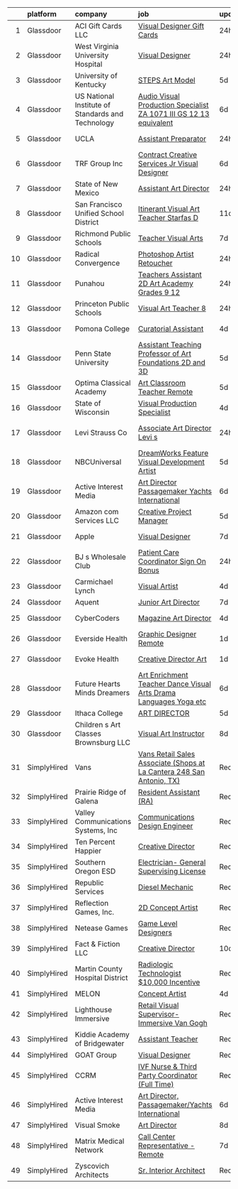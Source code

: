 

|    | platform    | company                                           | job                                                                                                                                                                                                                                                                                                                                                                                                                                                                                                                                                                                                                                                                                                                                                                                                                                                                                                                                                                                                                                                                                                                                                                                                                                                                                                                                                            | update_time   | location                     |
|---:|:------------|:--------------------------------------------------|:---------------------------------------------------------------------------------------------------------------------------------------------------------------------------------------------------------------------------------------------------------------------------------------------------------------------------------------------------------------------------------------------------------------------------------------------------------------------------------------------------------------------------------------------------------------------------------------------------------------------------------------------------------------------------------------------------------------------------------------------------------------------------------------------------------------------------------------------------------------------------------------------------------------------------------------------------------------------------------------------------------------------------------------------------------------------------------------------------------------------------------------------------------------------------------------------------------------------------------------------------------------------------------------------------------------------------------------------------------------|:--------------|:-----------------------------|
|  1 | Glassdoor   | ACI Gift Cards LLC                                | [Visual Designer  Gift Cards](https://www.glassdoor.com/partner/jobListing.htm?pos=114&ao=1136043&s=58&guid=00000181ae3dfc678d218d1985448250&src=GD_JOB_AD&t=SR&vt=w&cs=1_9555d28c&cb=1656485707359&jobListingId=1007969185326&jrtk=3-0-1g6n3rv8pkf11801-1g6n3rv97jor5800-abd596e8687bbb4f-)                                                                                                                                                                                                                                                                                                                                                                                                                                                                                                                                                                                                                                                                                                                                                                                                                                                                                                                                                                                                                                                                   | 24h           | Seattle, WA                  |
|  2 | Glassdoor   | West Virginia University Hospital                 | [Visual Designer](https://www.glassdoor.com/partner/jobListing.htm?pos=124&ao=1136043&s=58&guid=00000181ae3dfc678d218d1985448250&src=GD_JOB_AD&t=SR&vt=w&cs=1_db5e1864&cb=1656485707360&jobListingId=1007968574911&jrtk=3-0-1g6n3rv8pkf11801-1g6n3rv97jor5800-03b13e98f97af2e2-)                                                                                                                                                                                                                                                                                                                                                                                                                                                                                                                                                                                                                                                                                                                                                                                                                                                                                                                                                                                                                                                                               | 24h           | Morgantown, WV               |
|  3 | Glassdoor   | University of Kentucky                            | [STEPS Art Model](https://www.glassdoor.com/partner/jobListing.htm?pos=118&ao=1136043&s=58&guid=00000181ae3dfc678d218d1985448250&src=GD_JOB_AD&t=SR&vt=w&cs=1_df712a21&cb=1656485707359&jobListingId=1007959511760&jrtk=3-0-1g6n3rv8pkf11801-1g6n3rv97jor5800-9012ae3079f7ae31-)                                                                                                                                                                                                                                                                                                                                                                                                                                                                                                                                                                                                                                                                                                                                                                                                                                                                                                                                                                                                                                                                               | 5d            | Lexington, KY                |
|  4 | Glassdoor   | US National Institute of Standards and Technology | [Audio Visual Production Specialist  ZA 1071 III  GS 12 13 equivalent ](https://www.glassdoor.com/partner/jobListing.htm?pos=108&ao=1136043&s=58&guid=00000181ae3dfc678d218d1985448250&src=GD_JOB_AD&t=SR&vt=w&cs=1_d62ababe&cb=1656485707359&jobListingId=1007958046277&jrtk=3-0-1g6n3rv8pkf11801-1g6n3rv97jor5800-701a81e740585ddd-)                                                                                                                                                                                                                                                                                                                                                                                                                                                                                                                                                                                                                                                                                                                                                                                                                                                                                                                                                                                                                         | 6d            | Gaithersburg, MD             |
|  5 | Glassdoor   | UCLA                                              | [Assistant Preparator](https://www.glassdoor.com/partner/jobListing.htm?pos=129&ao=1136043&s=58&guid=00000181ae3dfc678d218d1985448250&src=GD_JOB_AD&t=SR&vt=w&cs=1_14470cde&cb=1656485707361&jobListingId=1007968414282&jrtk=3-0-1g6n3rv8pkf11801-1g6n3rv97jor5800-ec7a37dd4820ec70-)                                                                                                                                                                                                                                                                                                                                                                                                                                                                                                                                                                                                                                                                                                                                                                                                                                                                                                                                                                                                                                                                          | 24h           | Los Angeles, CA              |
|  6 | Glassdoor   | TRF Group Inc                                     | [Contract Creative Services Jr  Visual Designer](https://www.glassdoor.com/partner/jobListing.htm?pos=130&ao=1136043&s=58&guid=00000181ae3dfc678d218d1985448250&src=GD_JOB_AD&t=SR&vt=w&ea=1&cs=1_9032a1ee&cb=1656485707365&jobListingId=1007957122548&jrtk=3-0-1g6n3rv8pkf11801-1g6n3rv97jor5800-13d6da905b953d48-)                                                                                                                                                                                                                                                                                                                                                                                                                                                                                                                                                                                                                                                                                                                                                                                                                                                                                                                                                                                                                                           | 6d            | New York, NY                 |
|  7 | Glassdoor   | State of New Mexico                               | [Assistant Art Director](https://www.glassdoor.com/partner/jobListing.htm?pos=116&ao=1136043&s=58&guid=00000181ae3dfc678d218d1985448250&src=GD_JOB_AD&t=SR&vt=w&cs=1_39838c95&cb=1656485707359&jobListingId=1007969499635&jrtk=3-0-1g6n3rv8pkf11801-1g6n3rv97jor5800-afbb8f8b85eca0a1-)                                                                                                                                                                                                                                                                                                                                                                                                                                                                                                                                                                                                                                                                                                                                                                                                                                                                                                                                                                                                                                                                        | 24h           | Santa Fe, NM                 |
|  8 | Glassdoor   | San Francisco Unified School District             | [Itinerant Visual Art Teacher   Starfas D](https://www.glassdoor.com/partner/jobListing.htm?pos=115&ao=1136043&s=58&guid=00000181ae3dfc678d218d1985448250&src=GD_JOB_AD&t=SR&vt=w&cs=1_2f8a6f2a&cb=1656485707359&jobListingId=1007948376377&jrtk=3-0-1g6n3rv8pkf11801-1g6n3rv97jor5800-136ce692382e79db-)                                                                                                                                                                                                                                                                                                                                                                                                                                                                                                                                                                                                                                                                                                                                                                                                                                                                                                                                                                                                                                                      | 11d           | San Francisco, CA            |
|  9 | Glassdoor   | Richmond Public Schools                           | [Teacher   Visual Arts](https://www.glassdoor.com/partner/jobListing.htm?pos=120&ao=1136043&s=58&guid=00000181ae3dfc678d218d1985448250&src=GD_JOB_AD&t=SR&vt=w&cs=1_31314fe7&cb=1656485707360&jobListingId=1007955198679&jrtk=3-0-1g6n3rv8pkf11801-1g6n3rv97jor5800-5a81c49c683c7ebc-)                                                                                                                                                                                                                                                                                                                                                                                                                                                                                                                                                                                                                                                                                                                                                                                                                                                                                                                                                                                                                                                                         | 7d            | Richmond, VA                 |
| 10 | Glassdoor   | Radical Convergence                               | [Photoshop Artist   Retoucher](https://www.glassdoor.com/partner/jobListing.htm?pos=101&ao=1110586&s=58&guid=00000181ae3dfc678d218d1985448250&src=GD_JOB_AD&t=SR&vt=w&ea=1&cs=1_7acc8b6e&cb=1656485707358&jobListingId=1007969111736&cpc=E1C07D31E98CBB16&jrtk=3-0-1g6n3rv8pkf11801-1g6n3rv97jor5800-d626d6a1b466c92e--6NYlbfkN0BzyIYrTMR_AjNKh_kvAG8N613gtHPANQ3sdLTkrtBd-_ugKl9O3LczorNsLTUdymbtBzgGEaH-akt_RYuWbOKr2zsQWBSjKBLE6ii0Q2ByPYklByKa8d36qhjnBVCLuM_mjH0mcm07T-_E3PKol8r8iQDi44Ue5l_tkkHAx9StmDfAtHpDWXYXY68H3FR4i6J8b59iULq-sBlekNZHsGiw9nRVtn8xjlfsuw4q4XtRABhU21OxgCPC4wRMgmKG8_fVreCsE7wEC24HzSIm68K-bJsMGIyUsmGPN5-IWhDZIJkT8vVgzyYjiOTU92FLurftTNUyPC1-uBFlxUMxET3v1T5SmgZNP0Hy2rx0o2zV0kOPcpsNuAEfGC9KOBM_FshWv9y2JNy-0hVNfTrSmqGf29BKzyD6Sg9NisGMCKRqEAg3G8QS5Js37Ri6eUyvnyXjwjx9uu2YnuQ_MUzhzhJoslavVjGuS8w2K3ro0RhVEmnD0wQEKQDJnPYinPnBDcancrBphDrvBg%3D%3D)                                                                                                                                                                                                                                                                                                                                                                                                                                                                            | 24h           | Herndon, VA                  |
| 11 | Glassdoor   | Punahou                                           | [Teachers Assistant  2D Art   Academy  Grades 9 12](https://www.glassdoor.com/partner/jobListing.htm?pos=110&ao=1136043&s=58&guid=00000181ae3dfc678d218d1985448250&src=GD_JOB_AD&t=SR&vt=w&cs=1_a5d59e4a&cb=1656485707359&jobListingId=1007969504276&jrtk=3-0-1g6n3rv8pkf11801-1g6n3rv97jor5800-e24da3eb3ff04775-)                                                                                                                                                                                                                                                                                                                                                                                                                                                                                                                                                                                                                                                                                                                                                                                                                                                                                                                                                                                                                                             | 24h           | Honolulu, HI                 |
| 12 | Glassdoor   | Princeton Public Schools                          | [Visual Art Teacher   8 ](https://www.glassdoor.com/partner/jobListing.htm?pos=121&ao=1136043&s=58&guid=00000181ae3dfc678d218d1985448250&src=GD_JOB_AD&t=SR&vt=w&cs=1_99b3819f&cb=1656485707360&jobListingId=1007968810086&jrtk=3-0-1g6n3rv8pkf11801-1g6n3rv97jor5800-8adffc0195f2ab58-)                                                                                                                                                                                                                                                                                                                                                                                                                                                                                                                                                                                                                                                                                                                                                                                                                                                                                                                                                                                                                                                                       | 24h           | Princeton, NJ                |
| 13 | Glassdoor   | Pomona College                                    | [Curatorial Assistant](https://www.glassdoor.com/partner/jobListing.htm?pos=125&ao=1136043&s=58&guid=00000181ae3dfc678d218d1985448250&src=GD_JOB_AD&t=SR&vt=w&cs=1_00583172&cb=1656485707360&jobListingId=1007962533485&jrtk=3-0-1g6n3rv8pkf11801-1g6n3rv97jor5800-7da2f622ee7df975-)                                                                                                                                                                                                                                                                                                                                                                                                                                                                                                                                                                                                                                                                                                                                                                                                                                                                                                                                                                                                                                                                          | 4d            | Claremont, CA                |
| 14 | Glassdoor   | Penn State University                             | [Assistant Teaching Professor of Art   Foundations 2D and 3D](https://www.glassdoor.com/partner/jobListing.htm?pos=119&ao=1136043&s=58&guid=00000181ae3dfc678d218d1985448250&src=GD_JOB_AD&t=SR&vt=w&cs=1_724568b3&cb=1656485707360&jobListingId=1007958680151&jrtk=3-0-1g6n3rv8pkf11801-1g6n3rv97jor5800-4d994a06634a9b79-)                                                                                                                                                                                                                                                                                                                                                                                                                                                                                                                                                                                                                                                                                                                                                                                                                                                                                                                                                                                                                                   | 5d            | University Park, FL          |
| 15 | Glassdoor   | Optima Classical Academy                          | [Art Classroom Teacher  Remote ](https://www.glassdoor.com/partner/jobListing.htm?pos=126&ao=1136043&s=58&guid=00000181ae3dfc678d218d1985448250&src=GD_JOB_AD&t=SR&vt=w&ea=1&cs=1_f40b115f&cb=1656485707360&jobListingId=1007959095403&jrtk=3-0-1g6n3rv8pkf11801-1g6n3rv97jor5800-5a4e9a5316d338ba-)                                                                                                                                                                                                                                                                                                                                                                                                                                                                                                                                                                                                                                                                                                                                                                                                                                                                                                                                                                                                                                                           | 5d            | Remote                       |
| 16 | Glassdoor   | State of Wisconsin                                | [Visual Production Specialist](https://www.glassdoor.com/partner/jobListing.htm?pos=123&ao=1136043&s=58&guid=00000181ae3dfc678d218d1985448250&src=GD_JOB_AD&t=SR&vt=w&cs=1_9b2a24ab&cb=1656485707360&jobListingId=1007962663586&jrtk=3-0-1g6n3rv8pkf11801-1g6n3rv97jor5800-2077ae573669ccf5-)                                                                                                                                                                                                                                                                                                                                                                                                                                                                                                                                                                                                                                                                                                                                                                                                                                                                                                                                                                                                                                                                  | 4d            | Madison, WI                  |
| 17 | Glassdoor   | Levi Strauss   Co                                 | [Associate Art Director  Levi s](https://www.glassdoor.com/partner/jobListing.htm?pos=127&ao=1136043&s=58&guid=00000181ae3dfc678d218d1985448250&src=GD_JOB_AD&t=SR&vt=w&cs=1_4797b15c&cb=1656485707360&jobListingId=1007969482450&jrtk=3-0-1g6n3rv8pkf11801-1g6n3rv97jor5800-3e6790f08bb61ec7-)                                                                                                                                                                                                                                                                                                                                                                                                                                                                                                                                                                                                                                                                                                                                                                                                                                                                                                                                                                                                                                                                | 24h           | San Francisco, CA            |
| 18 | Glassdoor   | NBCUniversal                                      | [DreamWorks Feature   Visual Development Artist](https://www.glassdoor.com/partner/jobListing.htm?pos=109&ao=1136043&s=58&guid=00000181ae3dfc678d218d1985448250&src=GD_JOB_AD&t=SR&vt=w&cs=1_0c0dd63e&cb=1656485707359&jobListingId=1007960533817&jrtk=3-0-1g6n3rv8pkf11801-1g6n3rv97jor5800-1a4cd5d29a29519f-)                                                                                                                                                                                                                                                                                                                                                                                                                                                                                                                                                                                                                                                                                                                                                                                                                                                                                                                                                                                                                                                | 5d            | Glendale, CA                 |
| 19 | Glassdoor   | Active Interest Media                             | [Art Director  Passagemaker Yachts International](https://www.glassdoor.com/partner/jobListing.htm?pos=103&ao=1110586&s=58&guid=00000181ae3dfc678d218d1985448250&src=GD_JOB_AD&t=SR&vt=w&ea=1&cs=1_c4a55f62&cb=1656485707358&jobListingId=1007956633053&cpc=6FC5BA77C9A4CD78&jrtk=3-0-1g6n3rv8pkf11801-1g6n3rv97jor5800-ab57fc97b5a20780--6NYlbfkN0AZA8Oo7V7aJWNB94sKW_9ZY7jzLUMUKhJXDzEJByhUbZ4cXocOyRG-679IM-VgW-KBAZWeoMzlWrPVGEw_5OfJzPztrfZ5T4zTbcyFfBd0Aee3eFl8LIgy8dQIgiGA6NRzTLDB2qW79UvIbA3jqMJWXZAgB9o3SZlUc33b3kCqijIaQnmK32k70cC9lg0Q5pdA6i4xovv6P-jRZdUFLLxP6HKHZ1bBYTmRr1b81iN7CEGeRebVWX6JQxe2CZigtVe3F54-c1olaXKjgvFZFE3Mm3iWls7rTqd1C7s8xGlryqdpq72OlyTK9GYWSajWy5obPuv71XM0jcU64tjtpBfFZA9NgSnM-eUJ-SKx8JyTKUDX7w0B8CKcfpGIRKZeT8_kgTWd1fZAGtGkMfHJZGEBDjmik6X2ffJpFi0IBL8SSaosuXuo9b4CZWjYoGozsAaQUX-bd2pfQd3DfGX-g5OaUm4wX5mIq_FhTTolG6S-MdCYchYlISJZfiBEEkgSnEeWvQ847lYy6QygL1UmHSRQ_gJam6OmdS8%3D)                                                                                                                                                                                                                                                                                                                                                                                                                                       | 6d            | Remote                       |
| 20 | Glassdoor   | Amazon com Services LLC                           | [Creative Project Manager](https://www.glassdoor.com/partner/jobListing.htm?pos=122&ao=1136043&s=58&guid=00000181ae3dfc678d218d1985448250&src=GD_JOB_AD&t=SR&vt=w&cs=1_55a295ec&cb=1656485707360&jobListingId=1007959960176&jrtk=3-0-1g6n3rv8pkf11801-1g6n3rv97jor5800-eaf78525663696c3-)                                                                                                                                                                                                                                                                                                                                                                                                                                                                                                                                                                                                                                                                                                                                                                                                                                                                                                                                                                                                                                                                      | 5d            | New York, NY                 |
| 21 | Glassdoor   | Apple                                             | [Visual Designer](https://www.glassdoor.com/partner/jobListing.htm?pos=111&ao=1136043&s=58&guid=00000181ae3dfc678d218d1985448250&src=GD_JOB_AD&t=SR&vt=w&cs=1_aefeb8c8&cb=1656485707359&jobListingId=1007953854756&jrtk=3-0-1g6n3rv8pkf11801-1g6n3rv97jor5800-11edaa759824b28b-)                                                                                                                                                                                                                                                                                                                                                                                                                                                                                                                                                                                                                                                                                                                                                                                                                                                                                                                                                                                                                                                                               | 7d            | Cupertino, CA                |
| 22 | Glassdoor   | BJ s Wholesale Club                               | [Patient Care Coordinator   Sign On Bonus](https://www.glassdoor.com/partner/jobListing.htm?pos=104&ao=1110586&s=58&guid=00000181ae3dfc678d218d1985448250&src=GD_JOB_AD&t=SR&vt=w&cs=1_403924c2&cb=1656485707358&jobListingId=1007969432409&cpc=9DC6E4D8324653EE&jrtk=3-0-1g6n3rv8pkf11801-1g6n3rv97jor5800-267cde8a7bf0ad4a--6NYlbfkN0DFhWNxMUS4D9sm_NUBSAfnVh23sjfg-xk5j2eyuiIX-AhJOvmKLyg_K7SRa7PI1vA3rlb2_Fk9lU84acFhttQK2CqcGq2Zu19XftW6kee6B17GXbgsBBXXR5UedbOpKoy51Ts45bJ_tDiBhOfV9f3qOvO5uDqa49AFbGxgILwr9Z2qz7pF7fFEv-exQum54NTnDIPzFTMpqoinGEuhMkvXpxZDJo72K68PAxXnRoOWcId4j2Pi8voI-7LuCX0QTF8vEzQivn9tA5mzRpIPBvo-fYoiqYfR6wyT7kBAHTlHgHLn3JvgO-Ttmf0dk9OtEGPRi-Tmk6nWJ42-bUzHZyMBG5xyyhfIgC89derWUTdyszKlqeiwm6HNBMvpcWy_aGNf6gTra3EZr47lcdEKqbulyQV05c9Z2tacymi3xHf3Bkj8mQsAmNv1j2fCUMhbS9s8g1sY8f0SP0uJ32e70BBlBCXPzpKKrfWC6DYO3351u8ml-BKQ2C0D)                                                                                                                                                                                                                                                                                                                                                                                                                                                                                                 | 24h           | Clermont, FL                 |
| 23 | Glassdoor   | Carmichael Lynch                                  | [Visual Artist](https://www.glassdoor.com/partner/jobListing.htm?pos=128&ao=1136043&s=58&guid=00000181ae3dfc678d218d1985448250&src=GD_JOB_AD&t=SR&vt=w&ea=1&cs=1_41fba591&cb=1656485707361&jobListingId=1007962827087&jrtk=3-0-1g6n3rv8pkf11801-1g6n3rv97jor5800-113ec67f025a0557-)                                                                                                                                                                                                                                                                                                                                                                                                                                                                                                                                                                                                                                                                                                                                                                                                                                                                                                                                                                                                                                                                            | 4d            | Minneapolis, MN              |
| 24 | Glassdoor   | Aquent                                            | [Junior Art Director](https://www.glassdoor.com/partner/jobListing.htm?pos=106&ao=1110586&s=58&guid=00000181ae3dfc678d218d1985448250&src=GD_JOB_AD&t=SR&vt=w&cs=1_115289b1&cb=1656485707358&jobListingId=1007955194090&cpc=8795CF9063CD573D&jrtk=3-0-1g6n3rv8pkf11801-1g6n3rv97jor5800-0f832c8142b51517--6NYlbfkN0DMrcEu7yrtATojKJA7cEzGQ3FdRGWLh0CZQInL4ECGI9gD0Wolx9R2EDT7B77c2cSVssgaPdp5227NldHCSoWsGKCedznun4_kSqCbLpmHBr4zmxWHBxyKQh4-nc5jUYRLy7VK1yCeg2POzVs_28OsQRMwuZPWdM2MXkAH-ixiYqxZ57dSi0rSH1J1eqqfX4sa6b5s4DN1qgEe1xE7K5VwjUeH8HolnSt-8v0UjKeJ02hr1gY_ah2w4HYIQjQK50tBWBgDvm6ZgPsVJuLXvtp99rcY7ni-611uB_nKnnUrqbFolIiwM3pfMed3ciWu7OeZ-8RYDItsY6n4Ybbqi4Xa4mHI3YwtKc9GzxteItzDioxHL2Wz4t5t8Go30Q-7comvBa6ZCK9PQkJLEDoqar1ok1HREM6QGZ31pjFxnN_fN9Ligg_LAJNz_hWpu26KKs1fLtwUvTx6Qw%3D%3D)                                                                                                                                                                                                                                                                                                                                                                                                                                                                                                                                                          | 7d            | Remote                       |
| 25 | Glassdoor   | CyberCoders                                       | [Magazine Art Director](https://www.glassdoor.com/partner/jobListing.htm?pos=107&ao=1110586&s=58&guid=00000181ae3dfc678d218d1985448250&src=GD_JOB_AD&t=SR&vt=w&ea=1&cs=1_8f011dfa&cb=1656485707359&jobListingId=1007961733114&cpc=9908D8D4413DBB8A&jrtk=3-0-1g6n3rv8pkf11801-1g6n3rv97jor5800-643c9799f1465e42--6NYlbfkN0CpFJQzrgRR8WqXWK1qKKEqALWJw739KlKqr2H-MSI4eoBlI4EFrmor2FYZMP3muM1m-ceXuUjRR5D5xZFhD_3YjTWA-WnaUMEaCFHSeRA9rOINjltQebWy7kJhHp4tBcIJqg_jlTk7ii74jaVwjz4y1M3brA4nnaLmvqzt1I5LFAL9YEqtT1pRIVuKcbW02Ynv69aLV8A-2iVFSF-7lTOkH-lynz2llp8ljCt8ry2WuDZ2-qU60PdT86elDBvSJZtw6I6H4hEfY3k8CeBXzA08naG01WDdzVz-gXN7RY8_m5VnKJTiw1khEGjPoe5sVZg8XAwnKEYKUKYbjnb5TSOeo_Ul8WuCNfu8H-1wYwOPMQqu_v1W_OvZ-KdI14M5I2pgm1ct2ZhFYStY9xPqZkElPr5t89rqxA-gqStCAT6WnQxW1aCLnLx5dIBAX6RpDVo8ucQTuIk1MsA1WY56OIZKvCkVmxjOIfXmbxk20MtNqqVvHiGiwz6cauwF3En2TlaivnoYmJiHzoLuqUWJuMgYaIl6rCpzpb79be94-8oPj_m8czntblET_KCEraoL42ODqrr0yRIpjVJqxqmTp_icSxyddg5RXl-wJgQdD5QJ0-TrSL5HTJOF9pMyEtND6U7qpM8QRuIXH8UUiar1i83RCInSFwctwcIjhD0JcogeNuAdr-BsfB3zmmrzSdS6zMFqyk8bXQAZckVPntZB7Q7HgMDY4HDl2iefyaZTl89d5nWWBaDFm6bwLg9vcsuIMxpUTzKC2RKu5HGNoPLE7p53Kg6GPFqVaDOgD8Tx8Vaovcbe_99kBRBeE4OncTxd5o0ieulFGRojfehpljgku_cfYYcSfl9dZpctx0Q7-EnE0QAeqX3T5rEcLUdeFmVevI4vzJunMv7YUeW3L2enq7yPgNxm47m7yBnA9wou7Eid6lKD8HJaHRmsbw2tHYyx3AdI5LPiM1iLfvab8ErqcKkXBCX_Zp76EdA%3D) | 4d            | Fayetteville, TN             |
| 26 | Glassdoor   | Everside Health                                   | [Graphic Designer   Remote](https://www.glassdoor.com/partner/jobListing.htm?pos=112&ao=1136043&s=58&guid=00000181ae3dfc678d218d1985448250&src=GD_JOB_AD&t=SR&vt=w&cs=1_2979e738&cb=1656485707359&jobListingId=1007967278069&jrtk=3-0-1g6n3rv8pkf11801-1g6n3rv97jor5800-eb07eee0f1a4525e-)                                                                                                                                                                                                                                                                                                                                                                                                                                                                                                                                                                                                                                                                                                                                                                                                                                                                                                                                                                                                                                                                     | 1d            | Remote                       |
| 27 | Glassdoor   | Evoke Health                                      | [Creative Director  Art](https://www.glassdoor.com/partner/jobListing.htm?pos=113&ao=1136043&s=58&guid=00000181ae3dfc678d218d1985448250&src=GD_JOB_AD&t=SR&vt=w&cs=1_8558f8c3&cb=1656485707359&jobListingId=1007967091210&jrtk=3-0-1g6n3rv8pkf11801-1g6n3rv97jor5800-30e4041c9000ba96-)                                                                                                                                                                                                                                                                                                                                                                                                                                                                                                                                                                                                                                                                                                                                                                                                                                                                                                                                                                                                                                                                        | 1d            | New York, NY                 |
| 28 | Glassdoor   | Future Hearts  Minds   Dreamers                   | [Art Enrichment Teacher  Dance  Visual Arts  Drama  Languages  Yoga  etc ](https://www.glassdoor.com/partner/jobListing.htm?pos=117&ao=1136043&s=58&guid=00000181ae3dfc678d218d1985448250&src=GD_JOB_AD&t=SR&vt=w&ea=1&cs=1_617c8e70&cb=1656485707359&jobListingId=1007956586040&jrtk=3-0-1g6n3rv8pkf11801-1g6n3rv97jor5800-21a47faf6fd80a2c-)                                                                                                                                                                                                                                                                                                                                                                                                                                                                                                                                                                                                                                                                                                                                                                                                                                                                                                                                                                                                                 | 6d            | Los Angeles, CA              |
| 29 | Glassdoor   | Ithaca College                                    | [ART DIRECTOR](https://www.glassdoor.com/partner/jobListing.htm?pos=105&ao=1110586&s=58&guid=00000181ae3dfc678d218d1985448250&src=GD_JOB_AD&t=SR&vt=w&ea=1&cs=1_cf51f0d4&cb=1656485707359&jobListingId=1007960232549&cpc=9908D8D4413DBB8A&jrtk=3-0-1g6n3rv8pkf11801-1g6n3rv97jor5800-995da69aa45f37b8--6NYlbfkN0B8WAW5-vAWbnYnrcksxMAJIpL_4jfcfaqlwvAlvV1X-IXaUo764PPRoi1Qomm7lenZ6ejeUC7UX25YjHOnZksljrbmaHT7VtRpiephN2Y26vO5Ja8ePxLDWZHmmLpUj_95sAlpltQ7XPlgFCxYv9uHsAt80vcGYOUl0CMD4oD5M-YljxeafxI7yMsf1M7Mb7Z5GXQdUzKFaEBZ8jnHCbSZTdnUzcKUDognmwt7djciRp6TZEPvsWnc08fFC3E7_EwRFJ60MptEZVWT9Wb7MZoxnxOIkaPa8rY1jBwrMSRXu2v24U0z-M4ING5Vz99AnBIpGONpTtBm1p2Nz3o_YnyL7V-HTJGYnvgvSTojNpouKTQeU-jaPcWf6ZZiRQdZdZV2PtyTHT3PLREbJebGq8sN8vV8ZVnr5YCMoUWtW5jUDP2qrY1CFnoIyjQypOPbIk3nqNN-KZnIC0evXOMBoaFb2uHExBkGxx8v1p33vKWn12IYgY3qKMRJdvydXgmRIiQ%3D)                                                                                                                                                                                                                                                                                                                                                                                                                                                                                                          | 5d            | Remote                       |
| 30 | Glassdoor   | Children s Art Classes Brownsburg LLC             | [Visual Art Instructor](https://www.glassdoor.com/partner/jobListing.htm?pos=102&ao=1110586&s=58&guid=00000181ae3dfc678d218d1985448250&src=GD_JOB_AD&t=SR&vt=w&ea=1&cs=1_0357ece0&cb=1656485707358&jobListingId=1007952728185&cpc=61E17551093C17CB&jrtk=3-0-1g6n3rv8pkf11801-1g6n3rv97jor5800-bd08382b118f9987--6NYlbfkN0AbiIkLrgiO0BjkOsw7vboqW3ndki_dkHYs4gjS-Ib4goW_jPC2eieFNmJxhAsGU7RC3pC9E5WBLjFmzd7TOtWHk6fBm2dwMJnOPZ4EWwxcJ20DFSavgKfBxoGkQoXDYMELKArgAHkhoobLh73eUuow2Kbm8AP4wQoGAGmnI7pQBCX2mfwp96ZXeNGNZA9d56fJbqwsoA8x5e-oen760Yo-s9_kLHEm0ZWIQN9ANqUm0L_n6jCk4Sc7MDkUoQHYlVyc4dGsdZQuXY0hD7wflHB8Jdbrisz2KUfsUAVjTMomg9XzUcO7vNSY95WYXcynZ9R6P0EkfspObcz_81ai0JzpovXy_DPiIH4C8ZFlgDmrn7M6EBFlKfYkQbDoX9ijJo7nF-44PpqPqNJUHzZbqMLQvESzmg-a7auOncNuNFIzU08GWlyYKH_sougshMf9YNfhtedp96aC_FR7KkSLsPRQRCIbnw_JLwmPXCuS6FmLI2Lnn-3qeD4WCO9gCrTIVZI%3D)                                                                                                                                                                                                                                                                                                                                                                                                                                                                                                 | 8d            | Danville, IN                 |
| 31 | SimplyHired | Vans                                              | [Vans Retail Sales Associate (Shops at La Cantera 248 San Antonio, TX)](https://www.simplyhired.com/job/FJY_vKVuw0PYrjXLnBIW2X8lXDzXHoQtJvbwZNK-k-U5df65v9BbQQ?q=visual+art)                                                                                                                                                                                                                                                                                                                                                                                                                                                                                                                                                                                                                                                                                                                                                                                                                                                                                                                                                                                                                                                                                                                                                                                   | Recently      | San Antonio, TX +1 location  |
| 32 | SimplyHired | Prairie Ridge of Galena                           | [Resident Assistant (RA)](https://www.simplyhired.com/job/xalvUs9feat4agrC6rXRNdmNk1IHgwg_zdAyyg2CrYftWmoenmKV8A?q=visual+art)                                                                                                                                                                                                                                                                                                                                                                                                                                                                                                                                                                                                                                                                                                                                                                                                                                                                                                                                                                                                                                                                                                                                                                                                                                 | Recently      | Galena, IL                   |
| 33 | SimplyHired | Valley Communications Systems, Inc                | [Communications Design Engineer](https://www.simplyhired.com/job/AUo7E07w2klkxUe_MpJEXKAe3q6D53g2ij9loL_ldPaRLYQDHOrlRg?q=visual+art)                                                                                                                                                                                                                                                                                                                                                                                                                                                                                                                                                                                                                                                                                                                                                                                                                                                                                                                                                                                                                                                                                                                                                                                                                          | Recently      | Chicopee, MA                 |
| 34 | SimplyHired | Ten Percent Happier                               | [Creative Director](https://www.simplyhired.com/job/38C-S9eAU4031wnVQC7M8lubTNpIuPvR9bulptJ6065dx1lMCrtipQ?q=visual+art)                                                                                                                                                                                                                                                                                                                                                                                                                                                                                                                                                                                                                                                                                                                                                                                                                                                                                                                                                                                                                                                                                                                                                                                                                                       | Recently      | Remote                       |
| 35 | SimplyHired | Southern Oregon ESD                               | [Electrician- General Supervising License](https://www.simplyhired.com/job/iRbBQz5xsVg6jd0HvEgNroc6TslXP3Ww-ifxhyizmNPK541tgGrpKw?q=visual+art)                                                                                                                                                                                                                                                                                                                                                                                                                                                                                                                                                                                                                                                                                                                                                                                                                                                                                                                                                                                                                                                                                                                                                                                                                | Recently      | Klamath Falls, OR            |
| 36 | SimplyHired | Republic Services                                 | [Diesel Mechanic](https://www.simplyhired.com/job/BNCb_kKJpvR3suafG7bexUW7EQdjUy5m3bdgWi76zOAicQAv4W1-zw?q=visual+art)                                                                                                                                                                                                                                                                                                                                                                                                                                                                                                                                                                                                                                                                                                                                                                                                                                                                                                                                                                                                                                                                                                                                                                                                                                         | Recently      | South Plainfield, NJ         |
| 37 | SimplyHired | Reflection Games, Inc.                            | [2D Concept Artist](https://www.simplyhired.com/job/fA8KKb8QivGM3WHcSYMT6dKVPe_mknKiWmOM8SwKyTTGu9zIpxmbgA?q=visual+art)                                                                                                                                                                                                                                                                                                                                                                                                                                                                                                                                                                                                                                                                                                                                                                                                                                                                                                                                                                                                                                                                                                                                                                                                                                       | Recently      | Seattle, WA                  |
| 38 | SimplyHired | Netease Games                                     | [Game Level Designers](https://www.simplyhired.com/job/AIPR_WPLpn7_rx_3f271TZTowq0IWf1VwPeeIZG-91KIIdil0zxcYg?q=visual+art)                                                                                                                                                                                                                                                                                                                                                                                                                                                                                                                                                                                                                                                                                                                                                                                                                                                                                                                                                                                                                                                                                                                                                                                                                                    | Recently      | Remote                       |
| 39 | SimplyHired | Fact & Fiction LLC                                | [Creative Director](https://www.simplyhired.com/job/3AgmIkBbuMDG7ykpAGm4KVUrykJl4lKPoOvxyQksbnphExvUSxCf8g?q=visual+art)                                                                                                                                                                                                                                                                                                                                                                                                                                                                                                                                                                                                                                                                                                                                                                                                                                                                                                                                                                                                                                                                                                                                                                                                                                       | 10d           | Remote                       |
| 40 | SimplyHired | Martin County Hospital District                   | [Radiologic Technologist $10,000 Incentive](https://www.simplyhired.com/job/SxpQufAlA_drdvgaCZ28TlbTwRCh3xEiizIAvW6N0f5-5H2bUWzU2Q?q=visual+art)                                                                                                                                                                                                                                                                                                                                                                                                                                                                                                                                                                                                                                                                                                                                                                                                                                                                                                                                                                                                                                                                                                                                                                                                               | Recently      | Big Spring, TX               |
| 41 | SimplyHired | MELON                                             | [Concept Artist](https://www.simplyhired.com/job/DP9hzRZNdBRdWkPeGCdLi8E6icQ-YF2qY8325Q-1o6nr3a1_4upxDA?q=visual+art)                                                                                                                                                                                                                                                                                                                                                                                                                                                                                                                                                                                                                                                                                                                                                                                                                                                                                                                                                                                                                                                                                                                                                                                                                                          | 4d            | Remote                       |
| 42 | SimplyHired | Lighthouse Immersive                              | [Retail Visual Supervisor- Immersive Van Gogh](https://www.simplyhired.com/job/31Ha7DbJ02e_vf09_agelrkZAbsIMjOOq0UX6u-La0X6DY_BAaFrGw?q=visual+art)                                                                                                                                                                                                                                                                                                                                                                                                                                                                                                                                                                                                                                                                                                                                                                                                                                                                                                                                                                                                                                                                                                                                                                                                            | Recently      | San Antonio, TX +1 location  |
| 43 | SimplyHired | Kiddie Academy of Bridgewater                     | [Assistant Teacher](https://www.simplyhired.com/job/vARPK6YtgeaH25gtXwIrQ8TFAhHvW19E9Cf9IyC0NUJWL70AbmXJ8g?q=visual+art)                                                                                                                                                                                                                                                                                                                                                                                                                                                                                                                                                                                                                                                                                                                                                                                                                                                                                                                                                                                                                                                                                                                                                                                                                                       | Recently      | Bridgewater, NJ              |
| 44 | SimplyHired | GOAT Group                                        | [Visual Designer](https://www.simplyhired.com/job/DAPKMlNVXdsuvPw6h0AR0SbtNrU8E5EHL2tekTvznImBm_CVP18xPQ?q=visual+art)                                                                                                                                                                                                                                                                                                                                                                                                                                                                                                                                                                                                                                                                                                                                                                                                                                                                                                                                                                                                                                                                                                                                                                                                                                         | Recently      | Remote                       |
| 45 | SimplyHired | CCRM                                              | [IVF Nurse & Third Party Coordinator (Full Time)](https://www.simplyhired.com/job/7X3VJWuxjVjh5f2ezoC2JOzOXKVpzveAL7nHKvKPMdUVitFZ1w3Png?q=visual+art)                                                                                                                                                                                                                                                                                                                                                                                                                                                                                                                                                                                                                                                                                                                                                                                                                                                                                                                                                                                                                                                                                                                                                                                                         | Recently      | Chestnut Hill, MA            |
| 46 | SimplyHired | Active Interest Media                             | [Art Director, Passagemaker/Yachts International](https://www.simplyhired.com/job/CryW9hfG7oIpY3-jythG7-0OQUbnYD7uA_uifDwZH-upGD9C9f3SLQ?q=visual+art)                                                                                                                                                                                                                                                                                                                                                                                                                                                                                                                                                                                                                                                                                                                                                                                                                                                                                                                                                                                                                                                                                                                                                                                                         | 6d            | Remote                       |
| 47 | SimplyHired | Visual Smoke                                      | [Art Director](https://www.simplyhired.com/job/tdK1w3K1M0uw04_lcFA2AoN2niCILbgYAq05ObrNrjLzRPaAncoWzg?q=visual+art)                                                                                                                                                                                                                                                                                                                                                                                                                                                                                                                                                                                                                                                                                                                                                                                                                                                                                                                                                                                                                                                                                                                                                                                                                                            | 8d            | Remote                       |
| 48 | SimplyHired | Matrix Medical Network                            | [Call Center Representative - Remote](https://www.simplyhired.com/job/E7bWBJhINBdSSxwWes-03rKmVovE93NOCej5Vq714DRYBzApO7jaag?q=visual+art)                                                                                                                                                                                                                                                                                                                                                                                                                                                                                                                                                                                                                                                                                                                                                                                                                                                                                                                                                                                                                                                                                                                                                                                                                     | 7d            | San Antonio, TX +6 locations |
| 49 | SimplyHired | Zyscovich Architects                              | [Sr. Interior Architect](https://www.simplyhired.com/job/T7oet47aCOFHKQsEghPBtusux2cJdi0zmkul-G67QosaeOLXQtvx5Q?q=visual+art)                                                                                                                                                                                                                                                                                                                                                                                                                                                                                                                                                                                                                                                                                                                                                                                                                                                                                                                                                                                                                                                                                                                                                                                                                                  | Recently      | Miami, FL                    |